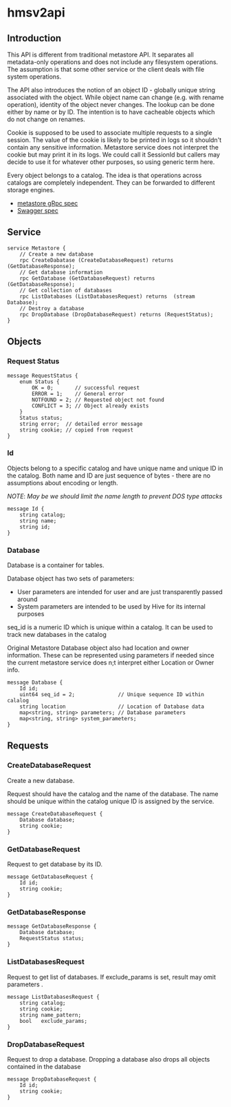 # hmsv2api

## Introduction

This API is different from traditional metastore API. It separates all
metadata-only operations and does not include any filesystem operations.
The assumption is that some other service or the client deals with file system
operations.
 
The API also introduces the notion of an object ID - globally unique string
associated with the object. While object name can change (e.g. with
rename operation), identity of the object never changes. The lookup can be done
either by name or by ID. The intention is to have cacheable objects which do not
change on renames.

Cookie is supposed to be used to associate multiple requests to a single session.
The value of the cookie is likely to be printed in logs so it shouldn't contain
any sensitive information.
Metastore service does not interpret the cookie but may print it in its logs.
We could call it SessionId but callers may decide to use it for whatever other
purposes, so using generic term here.

Every object belongs to a catalog. The idea is that operations across
catalogs are completely independent. They can be forwarded to different storage
engines.

- [metastore gRpc spec](protobuf/metastore.proto)
- [Swagger spec](swagger/metastore.swagger.json)

## Service

    service Metastore {
        // Create a new database
        rpc CreateDabatase (CreateDatabaseRequest) returns (GetDatabaseResponse);
        // Get database information
        rpc GetDatabase (GetDatabaseRequest) returns  (GetDatabaseResponse);
        // Get collection of databases
        rpc ListDatabases (ListDatabasesRequest) returns  (stream Database);
        // Destroy a database
        rpc DropDatabase (DropDatabaseRequest) returns (RequestStatus);
    }

## Objects

### Request Status

    message RequestStatus {
        enum Status {
            OK = 0;       // successful request
            ERROR = 1;    // General error
            NOTFOUND = 2; // Requested object not found
            CONFLICT = 3; // Object already exists
        }
        Status status;
        string error;  // detailed error message
        string cookie; // copied from request
    }

### Id

Objects belong to a specific catalog and have unique name and unique ID
in the catalog. Both name and ID are just sequence of bytes - there are no
assumptions about encoding or length.

*NOTE*: _May be we should limit the name length to prevent DOS type attacks_ 

    message Id {
        string catalog;
        string name;
        string id;
    }

### Database

Database is a container for tables.

Database object has two sets of parameters:
- User parameters are intended for user and are just transparently passed around
- System parameters are intended to be used by Hive for its internal purposes

seq_id is a numeric ID which is unique within a catalog. It can be used to track
new databases in the catalog

Original Metastore Database object also had location and owner information.
These can be represented using parameters if needed since the current
metastore service does n;t interpret either Location or Owner info.

    message Database {
        Id id;
        uint64 seq_id = 2;              // Unique sequence ID within calalog
	    string location                 // Location of Database data
        map<string, string> parameters; // Database parameters
        map<string, string> system_parameters;
    }

## Requests

### CreateDatabaseRequest

Create a new database.

Request should have the catalog and the name of the database.
The name should be unique within the catalog
unique ID is assigned by the service.

    message CreateDatabaseRequest {
        Database database;
        string cookie;
    }
    
### GetDatabaseRequest

Request to get database by its ID.

    message GetDatabaseRequest {
        Id id;
        string cookie;
    }

### GetDatabaseResponse

    message GetDatabaseResponse {
        Database database;
        RequestStatus status;
    }

### ListDatabasesRequest

Request to get list of databases. If exclude_params is set, result may omit parameters
.

    message ListDatabasesRequest {
        string catalog;
        string cookie;
        string name_pattern;
        bool   exclude_params;
    }

### DropDatabaseRequest

Request to drop a database.
Dropping a database also drops all objects contained in the database

    message DropDatabaseRequest {
        Id id;
        string cookie;
    }
